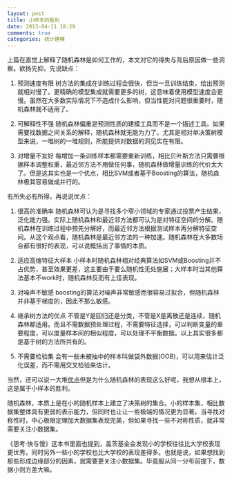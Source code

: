 ```yaml
---
layout: post
title: 小样本的胜利
date: 2013-04-11 18:29
comments: true
categories: 统计建模
---
```


上篇在直觉上解释了随机森林是如何工作的，本文对它的得失与背后原因做一些洞察。欲扬先抑，先说缺点：

1. 预测速度有限
   树方法的集成在训练过程会很快，但当一旦训练结束，给出预测就相对慢了。更精确的模型集成就需要更多的树，这意味着使用模型速度会更慢。虽然在大多数实际情况下不造成什么影响，但当性能对问题很重要时，随机森林就不适用了。

2. 可解释性不强
   随机森林偏重是预测性质的建模工具而不是一个描述工具。如果需要找数据之间关系的解释，随机森林就无能为力了。尤其是相对单决策树模型来说，一堆树的一堆规则，所能提供对数据的洞见实在有限。

3. 对增量不友好
   每增加一条训练样本都需要重新训练，相比贝叶斯方法只需要根据样本调整权重，最近邻方法不用做任何事，随机森林做增量训练的代价太大了。但是这其实也是一个优点，相比SVM或者基于Boosting的算法，随机森林极其容易做成并行的。

有所失必有所得，再说说优点：

1. 很高的准确率
   随机森林可认为是寻找多个窄小领域的专家通过投票产生结果，泛化能力强。实际上随机森林和最近邻方法都可认为是对特征空间的分解。随机森林在训练过程中预先分解好，而最近邻方法根据测试样本再分解特征空间。从这个观点看，随机森林是最近邻方法的一种加速。随机森林在大多数场合都有很好的表现，可以说概括出了事情的本质。
    
2. 适应高维特征大样本
   小样本时随机森林相对经典算法如SVM或Boosting并不占优势，甚至效果更差，这主要由于要么随机性无处施展；大样本时当其他算法基本不work时，随机森林反而有上佳表现。
    
3. 对噪声不敏感
   boosting的算法对噪声非常敏感而很容易过拟合，但随机森林并非基于梯度的，因此不那么敏感。
    
4. 继承树方法的优点
   不管是Y是回归还是分类，不管是X是离散还是连续，随机森林都适用。而且不需数据预处理过程，不需要特征选择，可以判断变量的重要程度，可以度量样本间的相似程度，可以处理不平衡数据。以上其实很多都是基于树的方法所共有的。
    
5. 不需要检验集
   会有一些未被抽中的样本叫做袋外数据(OOB)，可以用来估计泛化误差，而不需用交叉检验来估计。


当然，还可以说一大堆<a href="http://www.stat.berkeley.edu/~breiman/RandomForests/cc_home.htm#features">优点</a>但是为什么随机森林的表现这么好呢，我想从根本上，这是属于小样本的胜利。

随机森林，本质上是在小的随机样本上建立了决策树的集合。小的样本集，相比数据集整体具有更弱的表示能力，但同时也让让一些极端的情况更为显著。当寻找对称性时，中心极限定理加大数据集表现完美，但如果寻找一些不对称性质，就非常需要关注小数据集。

《思考·快与慢》这本书里面也提到，盖茨基金会发现小的学校往往比大学校表现更优秀，同时另外一些小的学校也比大学校的表现差得多。也就是说，如果想找到那些形成边缘部分的因素，就需要更关注小数据集。毕竟服从同一分布前提下，数据小则方差大嘛。

